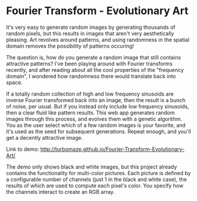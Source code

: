 Fourier Transform - Evolutionary Art
======================================

It's very easy to generate random images by generating thousands of random pixels, but this results in images that aren't very aesthetically pleasing. Art revolves around patterns, and using randomness in the spatial domain removes the possibility of patterns occuring!

The question is, how do you generate a random image that still contains attractive patterns? I've been playing around with Fourier transforms recently, and after reading about all the cool properties of the "frequency domain", I wondered how randomness there would translate back into space.

If a totally random collection of high and low frequency sinusoids are inverse Fourier transformed back into an image, then the result is a bunch of noise, per usual. But if you instead only include low frequency sinusoids, then a clear fluid like pattern results. This web app generates random images through this process, and evolves them with a genetic algorithm. You as the user select which of a few random images is your favorite, and it's used as the seed for subsequent generations. Repeat enough, and you'll get a decently attractive image.

Link to demo: http://turbomaze.github.io/Fourier-Transform-Evolutionary-Art/

The demo only shows black and white images, but this project already contains the functionality for multi-color pictures. Each picture is defined by a configurable number of channels (just 1 in the black and white case), the results of which are used to compute each pixel's color. You specify how the channels interact to create an RGB array.